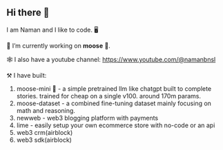 ## Hi there 👋

I am Naman and I like to code. 🖥️<br />

🔭 I’m currently working on **moose** 🫎.

🕸️ I also have a youtube channel: https://www.youtube.com/@namanbnsl

⚒️ I have built:
1. moose-mini 🫎 - a simple pretrained llm like chatgpt built to complete stories. trained for cheap on a single v100. around 170m params.
2. moose-dataset - a combined fine-tuning dataset mainly focusing on math and reasoning.
4. newweb - web3 blogging platform with payments
5. lime - easily setup your own ecommerce store with no-code or an api
6. web3 crm(airblock)
7. web3 sdk(airblock)

